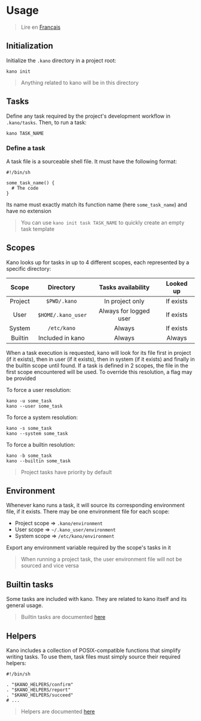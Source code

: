 # Usage

> Lire en [Français](/docs/fr/usage.md)

## Initialization

Initialize the `.kano` directory in a project root:

```shell
kano init
```

> Anything related to kano will be in this directory

## Tasks

Define any task required by the project's development workflow in `.kano/tasks`. Then, to run a
task:

```shell
kano TASK_NAME
```

### Define a task

A task file is a sourceable shell file. It must have the following format:

```shell
#!/bin/sh

some_task_name() {
  # The code
}

```

Its name must exactly match its function name (here `some_task_name`) and have no extension

> You can use `kano init task TASK_NAME` to quickly create an empty task template

## Scopes

Kano looks up for tasks in up to 4 different scopes, each represented by a specific directory:

|  Scope  |      Directory      |   Tasks availability   | Looked up |
| :-----: | :-----------------: | :--------------------: | :-------: |
| Project |    `$PWD/.kano`     |    In project only     | If exists |
|  User   |  `$HOME/.kano_user` | Always for logged user | If exists |
| System  |     `/etc/kano`     |         Always         | If exists |
| Builtin |  Included in kano   |         Always         |  Always   |

When a task execution is requested, kano will look for its file first in project (if it exists),
then in user (if it exists), then in system (if it exists) and finally in the builtin scope
until found. If a task is defined in 2 scopes, the file in the first scope encountered will be
used. To override this resolution, a flag may be provided

To force a user resolution:

```shell
kano -u some_task
kano --user some_task
```

To force a system resolution:

```shell
kano -s some_task
kano --system some_task
```

To force a builtin resolution:

```shell
kano -b some_task
kano --builtin some_task
```

> Project tasks have priority by default

## Environment

Whenever kano runs a task, it will source its corresponding environment file, if it exists.
There may be one environment file for each scope:

- Project scope => `.kano/environment`
- User scope => `~/.kano_user/environment`
- System scope => `/etc/kano/environment`

Export any environment variable required by the scope's tasks in it

> When running a project task, the user environment file will not be sourced and vice versa

## Builtin tasks

Some tasks are included with kano. They are related to kano itself and its general usage.

> Builtin tasks are documented [here](/docs/en/tasks)

## Helpers

Kano includes a collection of POSIX-compatible functions that simplify writing tasks. To use
them, task files must simply source their required helpers:

```shell
#!/bin/sh

. "$KANO_HELPERS/confirm"
. "$KANO_HELPERS/report"
. "$KANO_HELPERS/succeed"
# ...
```

> Helpers are documented [here](/docs/en/helpers)
